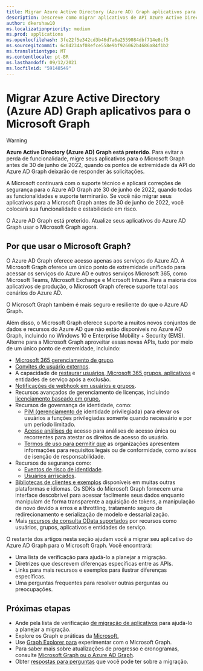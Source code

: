 ```yaml
---
title: Migrar Azure Active Directory (Azure AD) Graph aplicativos para o Microsoft Graph
description: Descreve como migrar aplicativos de API Azure Active Directory (Azure AD) para a API Graph Microsoft.
author: dkershaw10
ms.localizationpriority: medium
ms.prod: applications
ms.openlocfilehash: 3fe22f5e342cd3b46d7a6a2559084dbf714e8cf5
ms.sourcegitcommit: 6c04234af08efce558e9bf926062b4686a84f1b2
ms.translationtype: MT
ms.contentlocale: pt-BR
ms.lasthandoff: 09/12/2021
ms.locfileid: "59148549"
---
```

# <a name="migrate-azure-active-directory-azure-ad-graph-apps-to-microsoft-graph"></a>Migrar Azure Active Directory (Azure AD) Graph aplicativos para o Microsoft Graph

> [!WARNING]
> **Azure Active Directory (Azure AD) Graph está preterido**. Para evitar a perda de funcionalidade, migre seus aplicativos para o Microsoft Graph antes de 30 de junho de 2022, quando os pontos de extremidade da API do Azure AD Graph deixarão de responder às solicitações.
>
> A Microsoft continuará com o suporte técnico e aplicará correções de segurança para o Azure AD Graph até 30 de junho de 2022, quando todas as funcionalidades e suporte terminarão. Se você não migrar seus aplicativos para a Microsoft Graph antes de 30 de junho de 2022, você colocará sua funcionalidade e estabilidade em risco.

O Azure AD Graph está preterido. Atualize seus aplicativos do Azure AD Graph usar o Microsoft Graph agora.

## <a name="why-use-microsoft-graph"></a>Por que usar o Microsoft Graph?

O Azure AD Graph oferece acesso apenas aos serviços do Azure AD. A Microsoft Graph oferece um único ponto de extremidade unificado para acessar os serviços do Azure AD e outros serviços Microsoft 365, como Microsoft Teams, Microsoft Exchange e Microsoft Intune. Para a maioria dos aplicativos de produção, o Microsoft Graph oferece suporte total aos cenários do Azure AD.

O Microsoft Graph também é mais seguro e resiliente do que o Azure AD Graph.

Além disso, o Microsoft Graph oferece suporte a muitos novos conjuntos de dados e recursos do Azure AD que não estão disponíveis no Azure AD Graph, incluindo no Windows 10 e Enterprise Mobility + Security (EMS). Alterne para a Microsoft Graph aproveitar essas novas APIs, tudo por meio de um único ponto de extremidade, incluindo:

- [Microsoft 365 gerenciamento de grupo](/graph/office365-groups-concept-overview).
- [Convites de usuário externos](/graph/api/resources/invitation).
- A capacidade de [restaurar usuários, Microsoft 365 grupos, aplicativos](/graph/api/resources/directory) e entidades de serviço após a exclusão.
- [Notificações de webhook em usuários e grupos](/graph/webhooks).
- Recursos avançados de gerenciamento de licenças, incluindo [licenciamento baseado em grupo.](/graph/api/group-assignlicense)
- Recursos de governança de identidade, como:
  - [PiM (gerenciamento de](/graph/api/resources/privilegedidentitymanagement-root?view=graph-rest-beta&preserve-view=true) identidade privilegiada) para elevar os usuários a funções privilegiadas somente quando necessário e por um período limitado.
  - [Acesse análises de](/graph/api/resources/accessreviewsv2-root) acesso para análises de acesso única ou recorrentes para atestar os direitos de acesso do usuário.
  - [Termos de uso para permitir que](/graph/api/resources/agreement) as organizações apresentem informações para requisitos legais ou de conformidade, como avisos de isenção de responsabilidade.
- Recursos de segurança como:
  - [Eventos de risco de identidade](/graph/api/resources/riskdetection).
  - [Usuários arriscados](/graph/api/resources/riskyuser).
- [Bibliotecas de clientes e exemplos](/graph/) disponíveis em muitas outras plataformas e idiomas. Os SDKs do Microsoft Graph fornecem uma interface descobrivel para acessar facilmente seus dados enquanto manipulam de forma transparente a aquisição de tokens, a manipulação de novo devido a erros e a throttling, tratamento seguro de redirecionamento e serialização de modelo e dessarialização.
- Mais [recursos de consulta OData suportados](/graph/query-parameters) por recursos como usuários, grupos, aplicativos e entidades de serviço.

O restante dos artigos nesta seção ajudam você a migrar seu aplicativo do Azure AD Graph para o Microsoft Graph. Você encontrará:

- Uma lista de verificação para ajudá-lo a planejar a migração.
- Diretrizes que descrevem diferenças específicas entre as APIs.
- Links para mais recursos e exemplos para ilustrar diferenças específicas.
- Uma perguntas frequentes para resolver outras perguntas ou preocupações.

## <a name="next-steps"></a>Próximas etapas

- Ande pela lista de verificação [de migração de aplicativos](migrate-azure-ad-graph-planning-checklist.md) para ajudá-lo a planejar a migração.
- Explore os Graph e práticas da [Microsoft.](/graph/overview)
- Use [Graph Explorer para](https://aka.ms/ge) experimentar com o Microsoft Graph.
- Para saber mais sobre atualizações de progresso e cronogramas, consulte [Microsoft Graph ou o Azure AD Graph](https://developer.microsoft.com/graph/blogs/microsoft-graph-or-azure-ad-graph/).
- Obter [respostas para perguntas](/graph/migrate-azure-ad-graph-faq) que você pode ter sobre a migração.